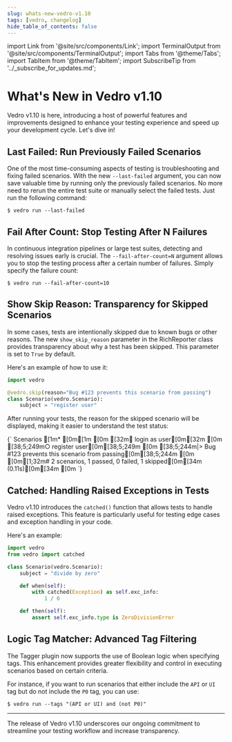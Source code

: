 ```yaml
---
slug: whats-new-vedro-v1.10
tags: [vedro, changelog]
hide_table_of_contents: false
---
```


import Link from '@site/src/components/Link';
import TerminalOutput from '@site/src/components/TerminalOutput';
import Tabs from '@theme/Tabs';
import TabItem from '@theme/TabItem';
import SubscribeTip from '../_subscribe_for_updates.md';

# What's New in Vedro v1.10

<Link to="https://pypi.org/project/vedro/">Vedro v1.10</Link> is here, introducing a host of powerful features and improvements designed to enhance your testing experience and speed up your development cycle. Let's dive in!

<!--truncate-->

## Last Failed: Run Previously Failed Scenarios

One of the most time-consuming aspects of testing is troubleshooting and fixing failed scenarios. With the new `--last-failed` argument, you can now save valuable time by running only the previously failed scenarios. No more need to rerun the entire test suite or manually select the failed tests. Just run the following command:

```shell
$ vedro run --last-failed
```

## Fail After Count: Stop Testing After N Failures

In continuous integration pipelines or large test suites, detecting and resolving issues early is crucial. The `--fail-after-count=N` argument allows you to stop the testing process after a certain number of failures. Simply specify the failure count:

```shell
$ vedro run --fail-after-count=10
```

## Show Skip Reason: Transparency for Skipped Scenarios

In some cases, tests are intentionally skipped due to known bugs or other reasons. The new `show_skip_reason` parameter in the RichReporter class provides transparency about why a test has been skipped. This parameter is set to `True` by default.

Here's an example of how to use it:

```python
import vedro

@vedro.skip(reason="Bug #123 prevents this scenario from passing")
class Scenario(vedro.Scenario):
    subject = "register user"
```

After running your tests, the reason for the skipped scenario will be displayed, making it easier to understand the test status:

<TerminalOutput>
{`
Scenarios
[1m* [0m[1m
[0m [32m✔ login as user[0m[32m
[0m [38;5;249m○ register user[0m[38;5;249m
[0m   [38;5;244m|> Bug #123 prevents this scenario from passing[0m[38;5;244m
[0m 
[0m[1;32m# 2 scenarios, 1 passed, 0 failed, 1 skipped[0m[34m (0.11s)[0m[34m
[0m
`}
</TerminalOutput>


## Catched: Handling Raised Exceptions in Tests

Vedro v1.10 introduces the `catched()` function that allows tests to handle raised exceptions. This feature is particularly useful for testing edge cases and exception handling in your code.

Here's an example:

```python
import vedro
from vedro import catched

class Scenario(vedro.Scenario):
    subject = "divide by zero"

    def when(self):
        with catched(Exception) as self.exc_info:
            1 / 0

    def then(self):
        assert self.exc_info.type is ZeroDivisionError
```

## Logic Tag Matcher: Advanced Tag Filtering

The Tagger plugin now supports the use of <Link to="https://en.wikipedia.org/wiki/Boolean_algebra">Boolean logic</Link> when specifying tags. This enhancement provides greater flexibility and control in executing scenarios based on certain criteria.

For instance, if you want to run scenarios that either include the `API` or `UI` tag but do not include the `P0` tag, you can use:

```shell
$ vedro run --tags "(API or UI) and (not P0)"
```

---

The release of Vedro v1.10 underscores our ongoing commitment to streamline your testing workflow and increase transparency.

<SubscribeTip />
